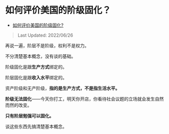 # 如何评价美国的阶级固化？

- [如何评价美国的阶级固化?](https://www.zhihu.com/question/538866317/answer/2545139169)

>Last Updated: 2022/06/26

再说一遍，阶层不是阶级，权利不是权力。

不分清楚基本概念，没有谈的基础。

阶级固化是跟**生产方式**绑定的。

阶层固化是跟**收入水平**绑定的。

资产阶级和无产阶级，**指的是生产方式，不是指生活水平。**

**阶级无法固化**——今天你打工，明天你开店，你看待社会议题的立场就会发生自然而然的改变。

**只有阶层勉强可以固化。**

谈这些东西先搞清楚基本概念。

  